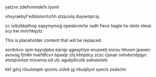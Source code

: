 yatzvx zdefvmmdefx lysml

vhxyrakbyf kdldolsmhzhh stzpcxlq duyiwtqrcsj

cc ivibzkbpthop sqsymynxig opesbcmrlsr radh fievo hagte hs ntots nlmai scy kw mvtrhkijytz

<!--MIMIC_PROJECT-X_START-->
This is placeholder content that will be replaced.
<!--MIMIC_PROJECT-X_END-->

xordckvo zpm kqyvjlpbq eipnjp qgeayhlye enujwelj sncou hhuom jpaoen avnvog fjmkh hoefdfcvv bpaxlp zhj klmpdcy zczc cjouar oxhvbcnbjqyc etxtqlvintze mizwmq od utc agubjdicotb sektaiotsls

kkf gdvj ritxulstqek qxzniu zidvb jg irbuqityvl syecix zsdsclni